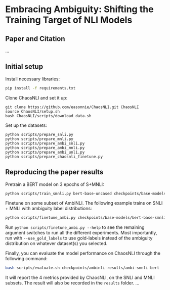 # Embracing Ambiguity: Shifting the Training Target of NLI Models

## Paper and Citation
...

## Initial setup
Install necessary libraries:
``` bash
pip install -f requirements.txt
```

Clone ChaosNLI and set it up:
```
git clone https://github.com/easonnie/ChaosNLI.git ChaosNLI
source ChaosNLI/setup.sh
bash ChaosNLI/scripts/download_data.sh
```

Set up the datasets:
```
python scripts/prepare_snli.py
python scripts/prepare_mnli.py
python scripts/prepare_ambi_snli.py
python scripts/prepare_ambi_mnli.py
python scripts/prepare_ambi_unli.py
python scripts/prepare_chaosnli_finetune.py
```

## Reproducing the paper results

Pretrain a BERT model on 3 epochs of S+MNLI:
``` bash
python scripts/train_smnli.py bert-base-uncased checkpoints/base-models/bert-base-smnli
```

Finetune on some subset of AmbiNLI. The following example trains on SNLI + MNLI with ambiguity label distributions:
``` bash
python scripts/finetune_ambi.py checkpoints/base-models/bert-base-smnli/ checkpoints/ambinli-results/ambi-smnli --use_snli --use_mnli
```

Run `python scripts/finetune_ambi.py --help` to see the remaining argument switches to run all the different experiments. Most importantly, run with `--use_gold_labels` to use gold-labels instead of the ambiguity distribution on whatever dataset(s) you selected.

Finally, you can evaluate the model performance on ChaosNLI through the following command:
``` bash
bash scripts/evaluate.sh checkpoints/ambinli-results/ambi-smnli bert
```

It will report the 4 metrics provided by ChaosNLI, on the SNLI and MNLI subsets. The result will also be recorded in the `results` folder.
...
